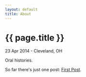 ```yaml
---
layout: default
title: About
---
```


{{ page.title }}
================

<p class="meta">23 Apr 2014 - Cleveland, OH</p>

Oral histories.

So far there's just one post: [First Post](http://braneof.github.io/therestishistory.com/2014/04/24/first-post.html).
